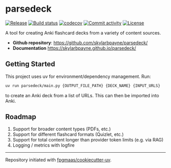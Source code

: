 # parsedeck

[![Release](https://img.shields.io/github/v/release/skylarbpayne/parsedeck)](https://img.shields.io/github/v/release/skylarbpayne/parsedeck)
[![Build status](https://img.shields.io/github/actions/workflow/status/skylarbpayne/parsedeck/main.yml?branch=main)](https://github.com/skylarbpayne/parsedeck/actions/workflows/main.yml?query=branch%3Amain)
[![codecov](https://codecov.io/gh/skylarbpayne/parsedeck/branch/main/graph/badge.svg)](https://codecov.io/gh/skylarbpayne/parsedeck)
[![Commit activity](https://img.shields.io/github/commit-activity/m/skylarbpayne/parsedeck)](https://img.shields.io/github/commit-activity/m/skylarbpayne/parsedeck)
[![License](https://img.shields.io/github/license/skylarbpayne/parsedeck)](https://img.shields.io/github/license/skylarbpayne/parsedeck)

A tool for creating Anki flashcard decks from a variety of content sources.

- **Github repository**: <https://github.com/skylarbpayne/parsedeck/>
- **Documentation** <https://skylarbpayne.github.io/parsedeck/>

## Getting Started

This project uses uv for environment/dependency management. Run:

```bash
uv run parsedeck/main.py {OUTPUT_FILE_PATH} {DECK_NAME} {INPUT_URLS}
```

to create an Anki deck from a list of URLs. This can then be imported into Anki.

## Roadmap

1. Support for broader content types (PDFs, etc.)
2. Support for different flashcard formats (Quizlet, etc.)
3. Support for total content longer than provider token limits (e.g. via RAG)
4. Logging / metrics with logfire

---

Repository initiated with [fpgmaas/cookiecutter-uv](https://github.com/fpgmaas/cookiecutter-uv).
